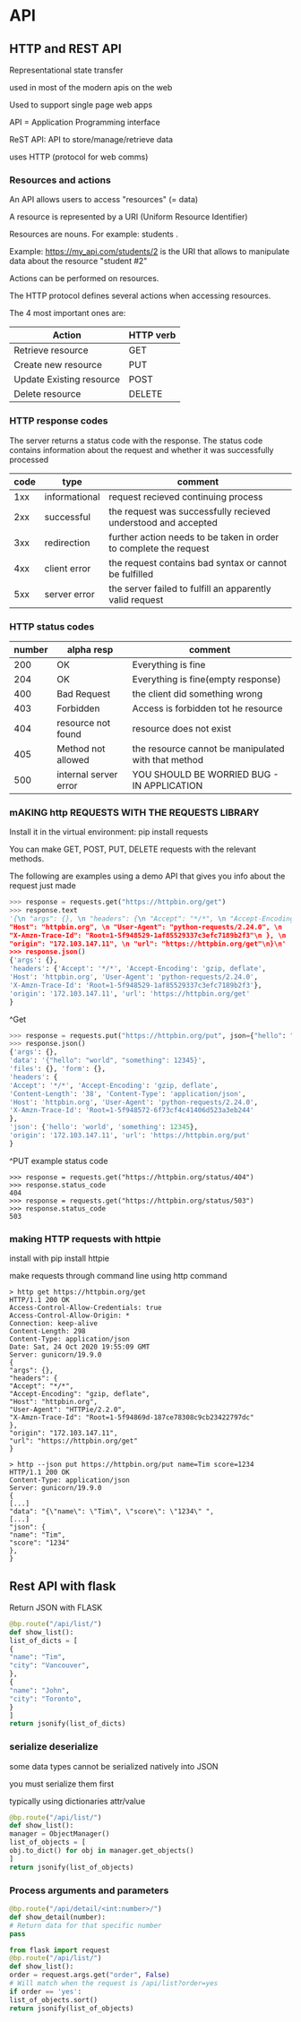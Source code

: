 # API

## HTTP and REST API

Representational state transfer

used in most of the modern apis on the web

Used to support single page web apps

API = Application Programming interface

ReST API: API to store/manage/retrieve data

uses HTTP (protocol for web comms)

### Resources and actions 

An API allows users to access "resources" (= data)

A resource is represented by a URI (Uniform Resource Identifier)

Resources are nouns. For example: students .

Example: https://my_api.com/students/2 is the URI that allows to manipulate data about the resource "student
#2"

Actions can be performed on resources.

The HTTP protocol defines several actions when accessing resources.

The 4 most important ones are:

|Action|HTTP verb|
|--|--|
|Retrieve resource| GET|
|Create new resource|PUT|
|Update Existing resource|POST|
|Delete resource|DELETE|

### HTTP response codes

The server returns a status code with the response. The status code contains information about the request and
whether it was successfully processed

|code|type|comment|
|--|--|--|
|1xx|informational|request recieved continuing process|
|2xx|successful|the request was successfully recieved understood and accepted|
|3xx|redirection|further action needs to be taken in order to complete the request|
|4xx|client error|the request contains bad syntax or cannot be fulfilled|
|5xx|server error|the server failed to fulfill an apparently valid request|

### HTTP status codes

|number|alpha resp|comment|
|--|--|--|
|200|OK|Everything is fine|
|204|OK| Everything is fine(empty response)|
|400|Bad Request|the client did something wrong|
|403|Forbidden|Access is forbidden tot he resource|
|404|resource not found|resource does not exist|
|405|Method not allowed| the resource cannot be manipulated with that method|
|500|internal server error|YOU SHOULD BE WORRIED BUG - IN APPLICATION|

### mAKING http REQUESTS WITH THE REQUESTS LIBRARY

Install it in the virtual environment: pip install requests

You can make GET, POST, PUT, DELETE requests with the relevant methods.

The following are examples using a demo API that gives you info about the request just made

```py
>>> response = requests.get("https://httpbin.org/get")
>>> response.text
'{\n "args": {}, \n "headers": {\n "Accept": "*/*", \n "Accept-Encoding": "gzip, deflate", \n
"Host": "httpbin.org", \n "User-Agent": "python-requests/2.24.0", \n
"X-Amzn-Trace-Id": "Root=1-5f948529-1af85529337c3efc7189b2f3"\n }, \n
"origin": "172.103.147.11", \n "url": "https://httpbin.org/get"\n}\n'
>>> response.json()
{'args': {},
'headers': {'Accept': '*/*', 'Accept-Encoding': 'gzip, deflate',
'Host': 'httpbin.org', 'User-Agent': 'python-requests/2.24.0',
'X-Amzn-Trace-Id': 'Root=1-5f948529-1af85529337c3efc7189b2f3'},
'origin': '172.103.147.11', 'url': 'https://httpbin.org/get'
}
```

^Get

```py
>>> response = requests.put("https://httpbin.org/put", json={"hello": "world", "something": 12345})
>>> response.json()
{'args': {},
'data': '{"hello": "world", "something": 12345}',
'files': {}, 'form': {},
'headers': {
'Accept': '*/*', 'Accept-Encoding': 'gzip, deflate',
'Content-Length': '38', 'Content-Type': 'application/json',
'Host': 'httpbin.org', 'User-Agent': 'python-requests/2.24.0',
'X-Amzn-Trace-Id': 'Root=1-5f948572-6f73cf4c41406d523a3eb244'
},
'json': {'hello': 'world', 'something': 12345},
'origin': '172.103.147.11', 'url': 'https://httpbin.org/put'
}
```
^PUT
example status code

    >>> response = requests.get("https://httpbin.org/status/404")
    >>> response.status_code
    404
    >>> response = requests.get("https://httpbin.org/status/503")
    >>> response.status_code
    503

### making HTTP requests with httpie

install with pip install httpie

make requests through command line using http command

    > http get https://httpbin.org/get
    HTTP/1.1 200 OK
    Access-Control-Allow-Credentials: true
    Access-Control-Allow-Origin: *
    Connection: keep-alive
    Content-Length: 298
    Content-Type: application/json
    Date: Sat, 24 Oct 2020 19:55:09 GMT
    Server: gunicorn/19.9.0
    {
    "args": {},
    "headers": {
    "Accept": "*/*",
    "Accept-Encoding": "gzip, deflate",
    "Host": "httpbin.org",
    "User-Agent": "HTTPie/2.2.0",
    "X-Amzn-Trace-Id": "Root=1-5f94869d-187ce78308c9cb23422797dc"
    },
    "origin": "172.103.147.11",
    "url": "https://httpbin.org/get"
    }

    > http --json put https://httpbin.org/put name=Tim score=1234
    HTTP/1.1 200 OK
    Content-Type: application/json
    Server: gunicorn/19.9.0
    {
    [...]
    "data": "{\"name\": \"Tim\", \"score\": \"1234\" ",
    [...]
    "json": {
    "name": "Tim",
    "score": "1234"
    },
    }

## Rest API with flask

Return JSON with FLASK

```py
@bp.route("/api/list/")
def show_list():
list_of_dicts = [
{
"name": "Tim",
"city": "Vancouver",
},
{
"name": "John",
"city": "Toronto",
}
]
return jsonify(list_of_dicts)
```

### serialize deserialize

some data types cannot be serialized natively into JSON

you must serialize them first

typically using dictionaries attr/value

```py
@bp.route("/api/list/")
def show_list():
manager = ObjectManager()
list_of_objects = [
obj.to_dict() for obj in manager.get_objects()
]
return jsonify(list_of_objects)
```

### Process arguments and parameters


```py
@bp.route("/api/detail/<int:number>/")
def show_detail(number):
# Return data for that specific number
pass
```

```py
from flask import request
@bp.route("/api/list/")
def show_list():
order = request.args.get("order", False)
# Will match when the request is /api/list?order=yes
if order == 'yes':
list_of_objects.sort()
return jsonify(list_of_objects)
```